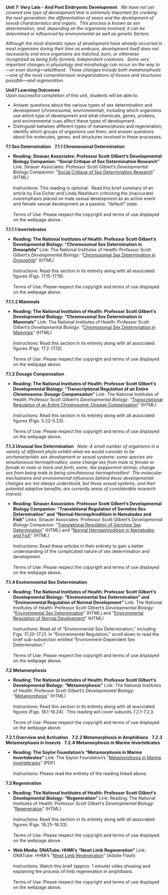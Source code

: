 **Unit 7: Very Late - And Post Embryonic Development** <span
id="7"></span> 
*We have not yet covered one type of development that is extremely
important for creating the next generation: the differentiation of sexes
and the development of sexual characteristics and organs.  This process
is known as sex determination, and, depending on the organisms involved,
it can be determined or influenced by environmental as well as genetic
factors.*  
  
 *Although the most dramatic types of development have already occurred
in most organisms during their time as embryos, development itself does
not necessarily end once organisms are hatched, born, or otherwise
recognized as being fully-formed, independent creatures.  Some very
important changes in physiology and morphology can occur on the way
to—or even during—adulthood.  These changes include both
metamorphosis—one of the most comprehensive reorganizations of tissues
and structures possible—and regeneration.*

**Unit7 Learning Outcomes**  
Upon successful completion of this unit, students will be able to:

-   Answer questions about the various types of sex determination and
    development (chromosomal, environmental), including which organisms
    use which type of development and what chemicals, genes, proteins,
    and environmental cues affect these types of development.
-   Distinguish between different types of metamorphosis and
    regeneration; identify which groups of organisms use them; and
    answer questions about the molecules, genes, and structures involved
    in these processes.

**7.1 Sex Determination** <span id="7.1"></span> 
**7.1.1 Chromosomal Determination** <span id="7.1.1"></span> 
-   **Reading: Sinauer Associates: Professor Scott Gilbert’s
    Developmental Biology Companion: “Social Critique of Sex
    Determination Research”**
    Link: Sinauer Associates: Professor Scott Gilbert’s *Developmental
    Biology* Companion: “[Social Critique of Sex Determination
    Research](http://9e.devbio.com/article.php?ch=14&id=163)” (HTML)  
        
     Instructions: This reading is optional.  Read this brief summary of
    an article by Eva Eicher and Linda Washburn criticizing the
    (inaccurate) overemphasis placed on male sexual development as an
    active event and female sexual development as a passive, “default”
    state.  
        
     Terms of Use: Please respect the copyright and terms of use
    displayed on the webpage above.

**7.1.1.1 Invertebrates** <span id="7.1.1.1"></span> 
-   **Reading: The National Institutes of Health: Professor Scott
    Gilbert’s Developmental Biology: “Chromosomal Sex Determination in
    Drosophila”**
    Link: The National Institutes of Health: Professor Scott Gilbert’s
    *Developmental Biology*: “[Chromosomal Sex Determination in
    *Drosophila*](http://www.ncbi.nlm.nih.gov/bookshelf/br.fcgi?book=dbio&part=A4137)”
    (HTML)  
        
     Instructions: Read this section in its entirety along with all
    associated figures (Figs. 17.15-17.19).  
        
     Terms of Use: Please respect the copyright and terms of use
    displayed on the webpage above.

**7.1.1.2 Mammals** <span id="7.1.1.2"></span> 
-   **Reading: The National Institutes of Health: Professor Scott
    Gilbert’s Developmental Biology: “Chromosomal Sex Determination in
    Mammals”**
    Link: The National Institutes of Health: Professor Scott Gilbert’s
    *Developmental Biology*: “[Chromosomal Sex Determination in
    Mammals](http://www.ncbi.nlm.nih.gov/bookshelf/br.fcgi?book=dbio&part=A4106)”
    (HTML)  
        
     Instructions: Read this section in its entirety along with all
    associated figures (Figs. 17.2-17.12).  
        
     Terms of Use: Please respect the copyright and terms of use
    displayed on the webpage above.

**7.1.2 Dosage Compensation** <span id="7.1.2"></span> 
-   **Reading: The National Institutes of Health: Professor Scott
    Gilbert’s Developmental Biology: “Transcriptional Regulation of an
    Entire Chromosome: Dosage Compensation”**
    Link: The National Institutes of Health: Professor Scott Gilbert’s
    *Developmental Biology*: “[Transcriptional Regulation of an Entire
    Chromosome: Dosage
    Compensation](http://www.ncbi.nlm.nih.gov/bookshelf/br.fcgi?book=dbio&part=A795)”
    (HTML)  
        
     Instructions: Read this section in its entirety along with all
    associated figures (Figs. 5.22-5.23).  
        
     Terms of Use: Please respect the copyright and terms of use
    displayed on the webpage above.

**7.1.3 Unusual Sex Determination** <span id="7.1.3"></span> 
*Note: A small number of organisms in a variety of different phyla
exhibit what we would consider to be uncharacteristic sex development or
sexual systems: some species are simultaneous hermaphrodites; some
change sex from male to female or female to male or back and forth;
some, like peppermint shrimp, change sex from being male to being
simultaneous hermaphrodites!  The molecular mechanisms and environmental
influences behind these developmental changes are not always understood,
but these sexual systems, and their potential adaptive benefits, are
currently areas of considerable research interest.*

-   **Reading: Sinauer Associates: Professor Scott Gilbert’s
    Developmental Biology Companion: “Translational Regulation of
    Germline Sex Determination” and “Normal Hermaphroditism in Nematodes
    and Fish”**
    Links: Sinauer Associates: Professor Scott Gilbert’s *Developmental
    Biology* Companion: “[Translational Regulation of Germline Sex
    Determination](http://9e.devbio.com/article.php?ch=16&id=190)”
    (HTML) and “[Normal Hermaphroditism in Nematodes and
    Fish](http://9e.devbio.com/article.php?ch=14&id=267)” (HTML)  
        
     Instructions: Read these articles in their entirety to gain a
    better understanding of the complicated nature of sex determination
    and development.  
        
     Terms of Use: Please respect the copyright and terms of use
    displayed on the webpage above.

**7.1.4 Environmental Sex Determination** <span id="7.1.4"></span> 
-   **Reading: The National Institutes of Health: Professor Scott
    Gilbert’s Developmental Biology: “Environmental Sex Determination”
    and “Environmental Regulation of Normal Development”**
    Link: The National Institutes of Health: Professor Scott Gilbert’s
    *Developmental Biology*: “[Environmental Sex
    Determination](http://www.ncbi.nlm.nih.gov/bookshelf/br.fcgi?book=dbio&part=A4150)”
    (HTML) and “[Environmental Regulation of Normal
    Development](http://www.ncbi.nlm.nih.gov/bookshelf/br.fcgi?book=dbio&part=A5122#A5137)”
    (HTML)  
        
     Instructions: Read all of “Environmental Sex Determination,”
    including Figs. 17.20-17.21. In “Environmental Regulation,” scroll
    down to read the brief sub-subsection entitled
    “Environment-Dependent Sex Determination.”  
        
     Terms of Use: Please respect the copyright and terms of use
    displayed on the webpage above.

**7.2 Metamorphosis** <span id="7.2"></span> 
-   **Reading: The National Institutes of Health: Professor Scott
    Gilbert’s Developmental Biology: “Metamorphosis”**
    Link: The National Institutes of Health: Professor Scott Gilbert’s
    *Developmental Biology*:
    “[Metamorphosis](http://www.ncbi.nlm.nih.gov/bookshelf/br.fcgi?book=dbio&part=A4302)”
    (HTML)  
        
     Instructions: Read this section in its entirety along with all
    associated figures (Figs. 18.1-18.24).  This reading will cover
    subunits 7.2.1-7.2.3.  
        
     Terms of Use: Please respect the copyright and terms of use
    displayed on the webpage above.

**7.2.1 Overview and Activation** <span id="7.2.1"></span> 
**7.2.2 Metamorphosis in Amphibians** <span id="7.2.2"></span> 
**7.2.3 Metamorphosis in Insects** <span id="7.2.3"></span> 
**7.2.4 Metamorphosis in Marine Invertebrates** <span
id="7.2.4"></span> 
-   **Reading: The Saylor Foundation’s “Metamorphosis in Marine
    Invertebrates”**
    Link: The Saylor Foundation’s “[Metamorphosis in Marine
    Invertebrates](http://www.saylor.org/site/wp-content/uploads/2011/05/BIO310-Metamorphosis-in-Marine-Invertebrates.pdf)”
    (PDF)  
                              
     Instructions: Please read the entirety of the reading linked above.

**7.3 Regeneration** <span id="7.3"></span> 
-   **Reading: The National Institutes of Health: Professor Scott
    Gilbert’s Developmental Biology: “Regeneration”**
    Link: Reading: The National Institutes of Health: Professor Scott
    Gilbert’s *Developmental Biology*:
    “[Regeneration](http://www.ncbi.nlm.nih.gov/bookshelf/br.fcgi?book=dbio&part=A4360)”
    (HTML)  
        
     Instructions: Read this section in its entirety along with all
    associated figures (Figs. 18.25-18.33).  
        
     Terms of Use: Please respect the copyright and terms of use
    displayed on the webpage above.

-   **Web Media: DNATube: HHMI’s “Newt Limb Regeneration”**
    Link: DNATube: HHMI’s “[Newt Limb
    Regeneration](http://www.dnatube.com/video/504/Newt-Limb-Regeneration)”
    (Adobe Flash)  
        
     Instructions: Watch this brief (approx. 1 minute) video showing and
    explaining the process of limb regeneration in amphibians.  
        
     Terms of Use: Please respect the copyright and terms of use
    displayed on the webpage above.


